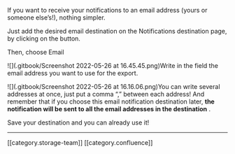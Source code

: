 If you want to receive your notifications to an email address (yours or someone else’s!), nothing simpler.

Just add the desired email destination on the Notifications destination page, by clicking on the  button.

Then, choose Email

![](.gitbook/Screenshot 2022-05-26 at 16.45.45.png)Write in the field the email address you want to use for the export.

![](.gitbook/Screenshot 2022-05-26 at 16.16.06.png)You can write several addresses at once, just put a comma “,” between each address! And remember that if you choose this email notification destination later,  **the notification will be sent to all the email addresses in the destination** .

Save your destination and you can already use it!





*****

[[category.storage-team]] 
[[category.confluence]] 
